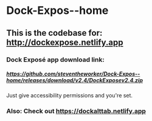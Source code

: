 # Dock-Expos--home

## This is the codebase for: http://dockexpose.netlify.app

### Dock Exposé app download link:

##### https://github.com/steventheworker/Dock-Expos--home/releases/download/v2.4/DockExposev2.4.zip

Just give accessibility permissions and you're set.

### Also: Check out https://dockalttab.netlify.app
